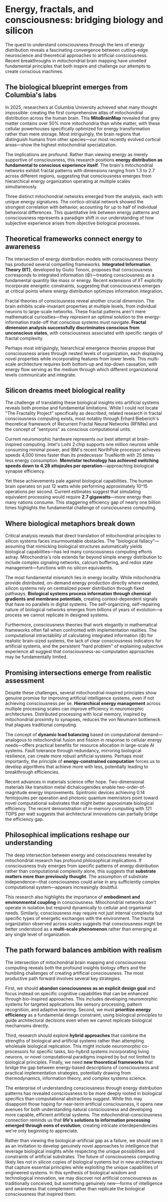 # Energy, fractals, and consciousness: bridging biology and silicon

The quest to understand consciousness through the lens of energy distribution reveals a fascinating convergence between cutting-edge neuroscience and theoretical approaches to artificial consciousness. Recent breakthroughs in mitochondrial brain mapping have unveiled fundamental principles that both inspire and challenge our attempts to create conscious machines.

## The biological blueprint emerges from Columbia's labs

In 2025, researchers at Columbia University achieved what many thought impossible: creating the first comprehensive atlas of mitochondrial distribution across the human brain. This **MitoBrainMap** revealed that grey matter contains over 50% more mitochondria than white matter, with these cellular powerhouses specifically optimized for energy transformation rather than mere storage. Most intriguingly, the brain regions that distinguish humans from other species—our most recently evolved cortical areas—show the highest mitochondrial specialization.

The implications are profound. Rather than viewing energy as merely supportive of consciousness, this research positions **energy distribution as fundamental to conscious experience itself**. The brain's mitochondrial networks exhibit fractal patterns with dimensions ranging from 1.3 to 2.7 across different regions, suggesting that consciousness emerges from hierarchical energy organization operating at multiple scales simultaneously.

Three distinct mitochondrial networks emerged from the analysis, each with unique energy signatures. The cortico-striatal network showed the strongest correlation with behavior, accounting for up to half of individual behavioral differences. This quantitative link between energy patterns and consciousness represents a paradigm shift in our understanding of how subjective experience arises from objective biological processes.

## Theoretical frameworks connect energy to awareness

The intersection of energy distribution models with consciousness theory has produced several compelling frameworks. **Integrated Information Theory (IIT)**, developed by Giulio Tononi, proposes that consciousness corresponds to integrated information (Φ)—treating consciousness as a fundamental quantity like mass or energy. Recent extensions of IIT explicitly incorporate energetic constraints, suggesting that consciousness emerges at critical points where energy distribution optimizes information integration.

Fractal theories of consciousness reveal another crucial dimension. The brain exhibits scale-invariant properties at multiple levels, from individual neurons to large-scale networks. These fractal patterns aren't mere mathematical curiosities—they represent an optimal solution to the energy-information trade-off that conscious systems must navigate. **Fractal dimension analysis successfully discriminates conscious from unconscious states**, with consciousness associated with specific ranges of fractal complexity.

Perhaps most intriguingly, hierarchical emergence theories propose that consciousness arises through nested levels of organization, each displaying novel properties while incorporating features from lower levels. This multi-scale architecture requires both bottom-up and top-down causation, with energy flow serving as the medium through which different organizational levels communicate and integrate.

## Silicon dreams meet biological reality

The challenge of translating these biological insights into artificial systems reveals both promise and fundamental limitations. While I could not locate "The Fractality Project" specifically as described, related research in fractal consciousness computing exists, most notably through Erhard Bieberich's theoretical framework of Recurrent Fractal Neural Networks (RFNNs) and the concept of "sentyons" as conscious computational units.

Current neuromorphic hardware represents our best attempt at brain-inspired computing. Intel's Loihi 2 chip supports one million neurons while consuming minimal power, and IBM's recent NorthPole processor achieves speeds 4,000 times faster than its predecessor TrueNorth with 25 times less energy consumption. **Memristor technology has achieved switching speeds down to 4.28 attojoules per operation**—approaching biological synapse efficiency.

Yet these achievements pale against biological capabilities. The human brain operates on just 12 watts while performing approximately 10^15 operations per second. Current estimates suggest that simulating equivalent processing would require **2.7 gigawatts**—more energy than many nations consume. This staggering efficiency gap of nearly one billion times highlights the fundamental challenge of consciousness computing.

## Where biological metaphors break down

Critical analysis reveals that direct translation of mitochondrial principles to silicon systems faces insurmountable obstacles. The "biological fallacy"—assuming that mimicking biological structures automatically yields biological capabilities—has led many consciousness computing efforts astray. Mitochondria's role extends far beyond simple energy distribution to include complex signaling networks, calcium buffering, and redox state management—functions with no silicon equivalents.

The most fundamental mismatch lies in energy locality. While mitochondria provide distributed, on-demand energy production directly where needed, silicon systems rely on centralized power distribution through fixed pathways. **Biological systems process information through chemical gradients and membrane potentials**, creating context-dependent signals that have no parallels in digital systems. The self-organizing, self-repairing nature of biological networks emerges from billions of years of evolution—a process we cannot replicate in designed systems.

Furthermore, consciousness theories that work elegantly in mathematical frameworks often fail when confronted with implementation realities. The computational intractability of calculating integrated information (Φ) for realistic brain-sized systems, the lack of clear consciousness indicators for artificial systems, and the persistent "hard problem" of explaining subjective experience all suggest that consciousness-as-computation approaches may be fundamentally limited.

## Promising intersections emerge from realistic assessment

Despite these challenges, several mitochondrial-inspired principles show genuine promise for improving artificial intelligence systems, even if not achieving consciousness per se. **Hierarchical energy management** across multiple processing scales can improve efficiency in neuromorphic architectures. Distributed processing with local memory, inspired by mitochondrial proximity to synapses, reduces the von Neumann bottleneck that plagues traditional computing.

The concept of **dynamic load balancing** based on computational demand—analogous to mitochondrial fusion and fission in response to cellular energy needs—offers practical benefits for resource allocation in large-scale AI systems. Fault tolerance through redundancy, mirroring biological resilience, can create more robust artificial systems. Perhaps most importantly, the principle of **energy-constrained computation** forces us to develop algorithms that achieve more with less, potentially leading to breakthrough efficiencies.

Recent advances in materials science offer hope. Two-dimensional materials like transition metal dichalcogenides enable two-order-of-magnitude energy improvements. Spintronic devices achieving 0.14 femtojoules per operation and photonic quantum memristors point toward novel computational substrates that might better approximate biological efficiency. The recent demonstration of in-memory computing with 121 TOPS per watt suggests that architectural innovations can partially bridge the efficiency gap.

## Philosophical implications reshape our understanding

The deep intersection between energy and consciousness revealed by mitochondrial research has profound philosophical implications. If consciousness truly emerges from specific patterns of energy distribution rather than computational complexity alone, this suggests that **substrate matters more than previously thought**. The assumption of substrate independence—that consciousness could arise in any sufficiently complex computational system—appears increasingly doubtful.

This research also highlights the importance of **embodiment and environmental coupling** in consciousness. Mitochondrial networks don't operate in isolation but respond dynamically to cellular and organismal needs. Similarly, consciousness may require not just internal complexity but specific types of energetic exchanges with the environment. The fractal organization observed across scales suggests that consciousness might be better understood as a **multi-scale phenomenon** rather than emerging at any single level of organization.

## The path forward balances ambition with realism

The intersection of mitochondrial brain mapping and consciousness computing reveals both the profound insights biology offers and the humbling challenges of creating artificial consciousness. The most productive path forward involves several key strategies.

First, we should **abandon consciousness as an explicit design goal** and focus instead on specific cognitive capabilities that can be enhanced through bio-inspired approaches. This includes developing neuromorphic systems for targeted applications like sensory processing, pattern recognition, and adaptive learning. Second, we must **prioritize energy efficiency** as a fundamental design constraint, using biological principles to guide architectural decisions even when we cannot replicate biological mechanisms directly.

Third, research should explore **hybrid approaches** that combine the strengths of biological and artificial systems rather than attempting wholesale biological replication. This might include neuromorphic co-processors for specific tasks, bio-hybrid systems incorporating living neurons, or novel computational paradigms inspired by but not limited to biological principles. Finally, we need **new theoretical frameworks** that bridge the gap between energy-based descriptions of consciousness and practical implementation strategies, potentially drawing from thermodynamics, information theory, and complex systems science.

The enterprise of understanding consciousness through energy distribution patterns has revealed consciousness to be more deeply rooted in biological specifics than computational abstractions suggest. While this may disappoint those hoping for near-term artificial consciousness, it opens new avenues for both understanding natural consciousness and developing more capable, efficient artificial systems. The mitochondrial-consciousness connection reminds us that **life's solutions to information processing emerged through eons of evolution**, creating intricate interdependencies we're only beginning to appreciate.

Rather than viewing the biological-artificial gap as a failure, we should see it as an invitation to develop genuinely novel approaches to intelligence that leverage biological insights while respecting the unique possibilities and constraints of artificial substrates. The future of consciousness computing likely lies not in silicon copies of biological systems but in new architectures that capture essential principles while exploiting the unique capabilities of engineered systems. In this synthesis of biological wisdom and technological innovation, we may discover not artificial consciousness as traditionally conceived, but something genuinely new—forms of intelligence and awareness that complement rather than replicate the biological consciousness that inspired them.